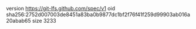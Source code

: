 version https://git-lfs.github.com/spec/v1
oid sha256:2752d007003de8451a83ba0b9877dc1bf2f76f41f259d99903ab016a20abab65
size 3233
